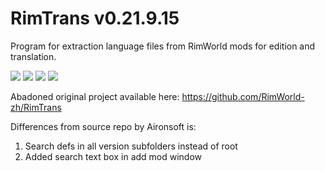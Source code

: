 # RimTrans v0.21.9.15
 Program for extraction language files from RimWorld mods for edition and translation.
 

<p>
<img src="https://img.shields.io/badge/RimTrans-0.21.9.15-red">
<img src="https://img.shields.io/badge/RimWorld-1.5.4085-yellow">
<img src="https://img.shields.io/github/license/fzfking/RimTrans">
<img src="https://img.shields.io/github/downloads/fzfking/RimTrans/total">
</p>


Abadoned original project available here: https://github.com/RimWorld-zh/RimTrans

Differences from source repo by Aironsoft is:
1. Search defs in all version subfolders instead of root
2. Added search text box in add mod window

